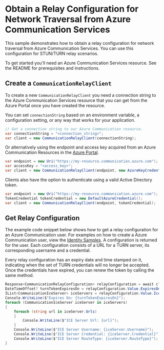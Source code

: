 # Obtain a Relay Configuration for Network Traversal from Azure Communication Services

This sample demonstrates how to obtain a relay configuration for network traversal from Azure Communication Services. You can use this configuration for STUN/TURN relay scenarios.

To get started you'll need an Azure Communication Services resource. See the README for prerequisites and instructions.

## Create a `CommunicationRelayClient`

To create a new `CommunicationRelayClient` you need a connection string to the Azure Communication Services resource that you can get from the Azure Portal once you have created the resource.

You can set `connectionString` based on an environment variable, a configuration setting, or any way that works for your application.

```C# Snippet:CreateCommunicationRelayClientAsync
// Get a connection string to our Azure Communication resource.
var connectionString = "<connection_string>";
var client = new CommunicationRelayClient(connectionString);
```

Or alternatively using the endpoint and access key acquired from an Azure Communication Resources in the [Azure Portal][azure_portal].

```C# Snippet:CreateCommunicationRelayFromAccessKey
var endpoint = new Uri("https://my-resource.communication.azure.com");
var accessKey = "<access_key>";
var client = new CommunicationRelayClient(endpoint, new AzureKeyCredential(accessKey));
```

Clients also have the option to authenticate using a valid Active Directory token.

```C# Snippet:CreateCommunicationRelayFromToken
var endpoint = new Uri("https://my-resource.communication.azure.com");
TokenCredential tokenCredential = new DefaultAzureCredential();
var client = new CommunicationRelayClient(endpoint, tokenCredential);
```

## Get Relay Configuration

The example code snippet below shows how to get a relay configuration for an Azure Communication user. For examples on how to create a Azure Communication user, view the [Identity Samples][identity_samples].
A configuration is returned for the user. Each configuration consists of a URL for a TURN server, its corresponding username and a credential. 

Every relay configuration has an expiry date and time stamped on it, indicating when the set of TURN credentials will no longer be accepted. Once the credentials have expired, you can renew the token by calling the same method.

```C# Snippet:GetRelayConfigurationAsync
Response<CommunicationRelayConfiguration> relayConfiguration = await client.GetRelayConfigurationAsync();
DateTimeOffset? turnTokenExpiresOn = relayConfiguration.Value.ExpiresOn;
IList<CommunicationIceServer> iceServers = relayConfiguration.Value.IceServers;
Console.WriteLine($"Expires On: {turnTokenExpiresOn}");
foreach (CommunicationIceServer iceServer in iceServers)
{
    foreach (string url in iceServer.Urls)
    {
        Console.WriteLine($"ICE Server Url: {url}");
    }
    Console.WriteLine($"ICE Server Username: {iceServer.Username}");
    Console.WriteLine($"ICE Server Credential: {iceServer.Credential}");
    Console.WriteLine($"ICE Server RouteType: {iceServer.RouteType}");
}
```

<!-- LINKS -->

[azure_portal]: https://portal.azure.com
[identity_samples]: https://github.com/Azure/azure-sdk-for-net/blob/main/sdk/communication/Azure.Communication.Identity/samples
